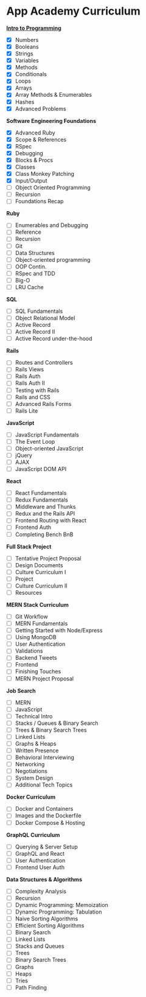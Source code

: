 
# App Academy Curriculum

[**Intro to Programming**](https://open.appacademy.io/learn/full-stack-online/full-stack-online-intro-to-programming/)
- [x] Numbers
- [x] Booleans
- [x] Strings
- [x] Variables
- [x] Methods
- [x] Conditionals
- [x] Loops
- [x] Arrays
- [x] Array Methods & Enumerables
- [x] Hashes
- [x] Advanced Problems

**Software Engineering Foundations**
- [x] Advanced Ruby
- [x] Scope & References
- [x] RSpec
- [x] Debugging
- [x] Blocks & Procs
- [x] Classes
- [x] Class Monkey Patching
- [x] Input/Output
- [ ] Object Oriented Programming
- [ ] Recursion
- [ ] Foundations Recap

**Ruby**
- [ ] Enumerables and Debugging
- [ ] Reference
- [ ] Recursion
- [ ] Git
- [ ] Data Structures
- [ ] Object-oriented programming
- [ ] OOP Contin.
- [ ] RSpec and TDD
- [ ] Big-O
- [ ] LRU Cache

**SQL**
- [ ] SQL Fundamentals
- [ ] Object Relational Model
- [ ] Active Record
- [ ] Active Record II
- [ ] Active Record under-the-hood

**Rails**
- [ ] Routes and Controllers
- [ ] Rails Views
- [ ] Rails Auth
- [ ] Rails Auth II
- [ ] Testing with Rails
- [ ] Rails and CSS
- [ ] Advanced Rails Forms
- [ ] Rails Lite

**JavaScript**
- [ ] JavaScript Fundamentals
- [ ] The Event Loop
- [ ] Object-oriented JavaScript
- [ ] jQuery
- [ ] AJAX
- [ ] JavaScript DOM API

**React**
- [ ] React Fundamentals
- [ ] Redux Fundamentals
- [ ] Middleware and Thunks
- [ ] Redux and the Rails API
- [ ] Frontend Routing with React
- [ ] Frontend Auth
- [ ] Completing Bench BnB

**Full Stack Project**
- [ ] Tentative Project Proposal
- [ ] Design Documents
- [ ] Culture Curriculum I
- [ ] Project
- [ ] Culture Curriculum II
- [ ] Resources

**MERN Stack Curriculum**
- [ ] Git Workflow
- [ ] MERN Fundamentals
- [ ] Getting Started with Node/Express
- [ ] Using MongoDB
- [ ] User Authentication
- [ ] Validations
- [ ] Backend Tweets
- [ ] Frontend
- [ ] Finishing Touches
- [ ] MERN Project Proposal

**Job Search**
- [ ] MERN
- [ ] JavaScript
- [ ] Technical Intro
- [ ] Stacks / Queues & Binary Search
- [ ] Trees & Binary Search Trees
- [ ] Linked Lists
- [ ] Graphs & Heaps
- [ ] Written Presence
- [ ] Behavioral Interviewing
- [ ] Networking
- [ ] Negotiations
- [ ] System Design
- [ ] Additional Tech Topics

**Docker Curriculum**
- [ ] Docker and Containers
- [ ] Images and the Dockerfile
- [ ] Docker Compose & Hosting

**GraphQL Curriculum**
- [ ] Querying & Server Setup
- [ ] GraphQL and React
- [ ] User Authentication
- [ ] Frontend User Auth

**Data Structures & Algorithms**
- [ ] Complexity Analysis
- [ ] Recursion
- [ ] Dynamic Programming: Memoization
- [ ] Dynamic Programming: Tabulation
- [ ] Naive Sorting Algorithms
- [ ] Efficient Sorting Algorithms
- [ ] Binary Search
- [ ] Linked Lists
- [ ] Stacks and Queues
- [ ] Trees
- [ ] Binary Search Trees
- [ ] Graphs
- [ ] Heaps
- [ ] Tries
- [ ] Path Finding
